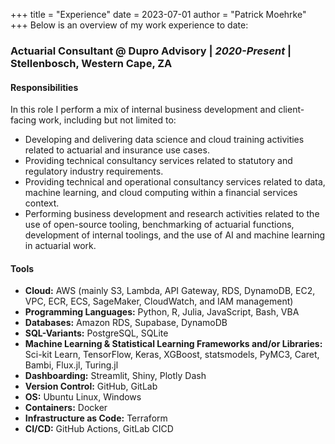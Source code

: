 +++
title = "Experience"
date = 2023-07-01
author = "Patrick Moehrke"
+++
Below is an overview of my work experience to date:

### Actuarial Consultant @ Dupro Advisory | _2020-Present_ | Stellenbosch, Western Cape, ZA
#### Responsibilities
In this role I perform a mix of internal business development and client-facing work, including but not limited to:
- Developing and delivering data science and cloud training activities related to actuarial and insurance use cases.
- Providing technical consultancy services related to statutory and regulatory industry requirements.
- Providing technical and operational consultancy services related to data, machine learning, and cloud computing within a financial services context.
- Performing business development and research activities related to the use of open-source tooling, benchmarking of actuarial functions, development of internal toolings, and the use of AI and machine learning in actuarial work.
#### Tools
- **Cloud:** AWS (mainly S3, Lambda, API Gateway, RDS, DynamoDB, EC2, VPC, ECR, ECS, SageMaker, CloudWatch, and IAM management) 
- **Programming Languages:** Python, R, Julia, JavaScript, Bash, VBA
- **Databases:** Amazon RDS, Supabase, DynamoDB
- **SQL-Variants:** PostgreSQL, SQLite
- **Machine Learning & Statistical Learning Frameworks and/or Libraries:** Sci-kit Learn, TensorFlow, Keras, XGBoost, statsmodels, PyMC3, Caret, Bambi, Flux.jl, Turing.jl
- **Dashboarding:** Streamlit, Shiny, Plotly Dash
- **Version Control:** GitHub, GitLab
- **OS:** Ubuntu Linux, Windows
- **Containers:** Docker
- **Infrastructure as Code:** Terraform
- **CI/CD:** GitHub Actions, GitLab CICD
